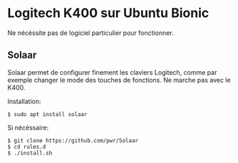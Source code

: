 # Logitech K400 sur Ubuntu Bionic

Ne nécéssite pas de logiciel particulier pour fonctionner.

## Solaar

Solaar permet de configurer finement les claviers Logitech, comme par exemple changer le mode des touches de fonctions. Ne marche pas avec le K400.

Installation:

	$ sudo apt install solaar

Si nécéssaire:

	$ git clone https://github.com/pwr/Solaar
	$ cd rules.d
	$ ./install.sh


